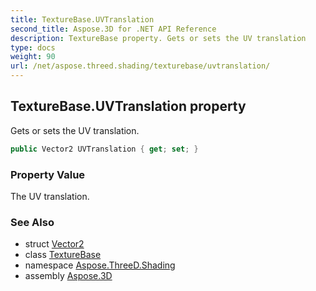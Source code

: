 ```yaml
---
title: TextureBase.UVTranslation
second_title: Aspose.3D for .NET API Reference
description: TextureBase property. Gets or sets the UV translation
type: docs
weight: 90
url: /net/aspose.threed.shading/texturebase/uvtranslation/
---
```

## TextureBase.UVTranslation property

Gets or sets the UV translation.

```csharp
public Vector2 UVTranslation { get; set; }
```

### Property Value

The UV translation.

### See Also

* struct [Vector2](../../../aspose.threed.utilities/vector2/)
* class [TextureBase](../)
* namespace [Aspose.ThreeD.Shading](../../../aspose.threed.shading/)
* assembly [Aspose.3D](../../../)


